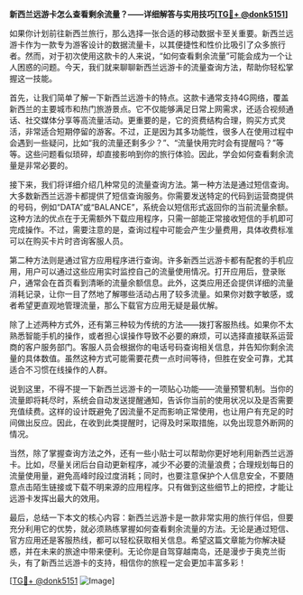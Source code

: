 **新西兰远游卡怎么查看剩余流量？——详细解答与实用技巧[[TG💪+ @donk5151](https://t.me/s/donk5151)]**

如果你计划前往新西兰旅行，那么选择一张合适的移动数据卡至关重要。新西兰远游卡作为一款专为游客设计的数据流量卡，以其便捷性和性价比吸引了众多旅行者。然而，对于初次使用这款卡的人来说，“如何查看剩余流量”可能会成为一个让人困惑的问题。今天，我们就来聊聊新西兰远游卡的流量查询方法，帮助你轻松掌握这一技能。

首先，让我们简单了解一下新西兰远游卡的特点。这款卡通常支持4G网络，覆盖新西兰的主要城市和热门旅游景点。它不仅能够满足日常上网需求，还适合视频通话、社交媒体分享等高流量活动。更重要的是，它的资费结构合理，购买方式灵活，非常适合短期停留的游客。不过，正是因为其多功能性，很多人在使用过程中会遇到一些疑问，比如“我的流量还剩多少？”、“流量快用完时会有提醒吗？”等等。这些问题看似琐碎，却直接影响到你的旅行体验。因此，学会如何查看剩余流量是非常必要的。

接下来，我们将详细介绍几种常见的流量查询方法。第一种方法是通过短信查询。大多数新西兰远游卡都提供了短信查询服务。你需要发送特定的代码到运营商提供的号码，例如“DATA”或“BALANCE”，系统会以短信形式返回你的当前流量余额。这种方法的优点在于无需额外下载应用程序，只需一部能正常接收短信的手机即可完成操作。不过，需要注意的是，查询过程中可能会产生少量费用，具体收费标准可以在购买卡片时咨询客服人员。

第二种方法则是通过官方应用程序进行查询。许多新西兰远游卡都有配套的手机应用，用户可以通过这些应用实时监控自己的流量使用情况。打开应用后，登录账户，通常会在首页看到清晰的流量余额信息。此外，这类应用还会提供详细的流量消耗记录，让你一目了然地了解哪些活动占用了较多流量。如果你对数字敏感，或者希望更直观地管理流量，那么下载官方应用无疑是最优解。

除了上述两种方式外，还有第三种较为传统的方法——拨打客服热线。如果你不太熟悉智能手机的操作，或者担心误操作导致不必要的麻烦，可以选择直接联系运营商的客户服务部门。客服人员会根据你的电话号码查询相关信息，并告知你剩余流量的具体数值。虽然这种方式可能需要花费一点时间等待，但胜在安全可靠，尤其适合不习惯在线操作的人群。

说到这里，不得不提一下新西兰远游卡的一项贴心功能——流量预警机制。当你的流量即将耗尽时，系统会自动发送提醒通知，告诉你当前的使用状况以及是否需要充值续费。这样的设计既避免了因流量不足而影响正常使用，也让用户有充足的时间做出反应。因此，在收到此类提醒时，记得及时采取措施，以免出现意外断网的情况。

当然，除了掌握查询方法之外，还有一些小贴士可以帮助你更好地利用新西兰远游卡。比如，尽量关闭后台自动更新程序，减少不必要的流量浪费；合理规划每日的流量使用量，避免高峰时段过度消耗；同时，也要注意保护个人信息安全，不要随意点击陌生链接或下载不明来源的应用程序。只有做到这些细节上的把控，才能让远游卡发挥出最大的效用。

最后，总结一下本文的核心内容：新西兰远游卡是一款非常实用的旅行伴侣，但要充分利用它的优势，就必须熟练掌握如何查看剩余流量的方法。无论是通过短信、官方应用还是客服热线，都可以轻松获取相关信息。希望这篇文章能为你解决疑惑，并在未来的旅途中带来便利。无论你是自驾穿越南岛，还是漫步于奥克兰街头，有了新西兰远游卡的支持，相信你的旅程一定会更加丰富多彩！

[[TG💪+ @donk5151](https://t.me/s/donk5151) ![Image](https://i.postimg.cc/rwNCRYN7/Snipaste-2025-04-30-17-27-05.png)]